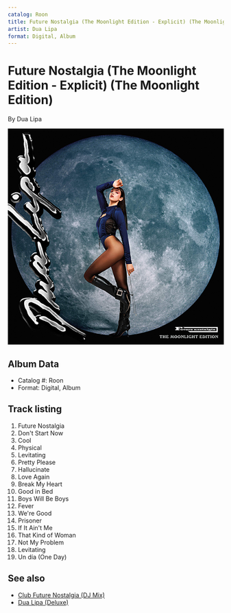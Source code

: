 ```yaml
---
catalog: Roon
title: Future Nostalgia (The Moonlight Edition - Explicit) (The Moonlight Edition)
artist: Dua Lipa
format: Digital, Album
---
```


# Future Nostalgia (The Moonlight Edition - Explicit) (The Moonlight Edition)

By Dua Lipa

![](../../assets/albumcovers/Dua_Lipa-Future_Nostalgia_The_Moonlight_Edition_-_Explicit_The_Moonlight_Edition.png)

## Album Data

- Catalog #: Roon
- Format: Digital, Album


## Track listing


1. Future Nostalgia
2. Don't Start Now
3. Cool
4. Physical
5. Levitating
6. Pretty Please
7. Hallucinate
8. Love Again
9. Break My Heart
10. Good in Bed
11. Boys Will Be Boys
12. Fever
13. We're Good
14. Prisoner
15. If It Ain't Me
16. That Kind of Woman
17. Not My Problem
18. Levitating
19. Un día (One Day)


## See also

- [Club Future Nostalgia (DJ Mix)](Club_Future_Nostalgia_DJ_Mix.md)
- [Dua Lipa (Deluxe)](Dua_Lipa_Deluxe.md)

